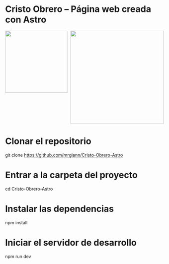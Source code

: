# Cristo Obrero – Página web creada con Astro
<div style="display: flex; gap: 10px;">
  <img src="https://github.com/user-attachments/assets/131d151c-7b48-4410-977a-0b1551959f91" width="200" />
  <img src="https://github.com/user-attachments/assets/89da0bf0-3f15-41de-a0a9-f36c00e3ce24" width="300" />
</div>



# Clonar el repositorio
git clone https://github.com/mrgiann/Cristo-Obrero-Astro

# Entrar a la carpeta del proyecto
cd Cristo-Obrero-Astro

# Instalar las dependencias
npm install

# Iniciar el servidor de desarrollo
npm run dev
